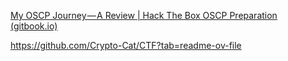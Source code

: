 [My OSCP Journey — A Review | Hack The Box OSCP Preparation (gitbook.io)](https://rana-khalil.gitbook.io/hack-the-box-oscp-preparation/my-oscp-journey-a-review)

https://github.com/Crypto-Cat/CTF?tab=readme-ov-file

